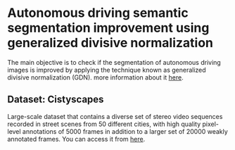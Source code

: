 # Autonomous driving semantic segmentation improvement using generalized divisive normalization

The main objective is to check if the segmentation of autonomous driving images is improved by applying the technique known as generalized divisive normalization (GDN). more information about it [here](https://arxiv.org/abs/1511.06281).

## Dataset: Cistyscapes

Large-scale dataset that contains a diverse set of stereo video sequences recorded in street scenes from 50 different cities, with high quality pixel-level annotations of 5000 frames in addition to a larger set of 20000 weakly annotated frames. You can access it from [here](https://www.cityscapes-dataset.com/).
